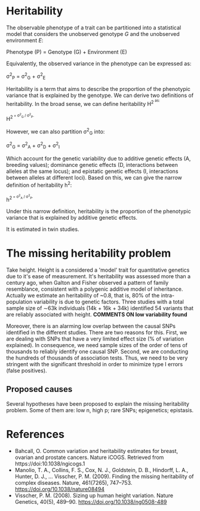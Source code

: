 # Heritability

The observable phenotype of a trait can be partitioned into a statistical model that considers the unobserved genotype *G* and the unobserved environment *E*:

Phenotype (P) = Genotype (G) + Environment (E)

Equivalently, the observed variance in the phenotype can be expressed as:

σ<sup>2</sup><sub>P</sub> = σ<sup>2</sup><sub>G</sub> + σ<sup>2</sup><sub>E</sub>

Heritability is a term that aims to describe the proportion of the phenotypic variance that is explained by the genotype. We can derive two definitions of heritability. In the broad sense, we can define heritability H<sup>2<sup> as:

H<sup>2<sup> = σ<sup>2</sup><sub>G</sub> / σ<sup>2</sup><sub>P</sub>.

However, we can also partition σ<sup>2</sup><sub>G</sub> into:

σ<sup>2</sup><sub>G</sub> = σ<sup>2</sup><sub>A</sub> + σ<sup>2</sup><sub>D</sub> + σ<sup>2</sup><sub>I</sub>

Which account for the genetic variability due to additive genetic effects (A, breeding values); dominance genetic effects (D, interactions between alleles at the same locus); and epistatic genetic effects (I, interactions between alleles at different loci). Based on this, we can give the narrow definition of heritability h<sup>2</sup>:

h<sup>2<sup> = σ<sup>2</sup><sub>A</sub> / σ<sup>2</sup><sub>P</sub>.

Under this narrow definition, heritability is the proportion of the phenotypic variance that is explained by additive genetic effects.

It is estimated in twin studies.

# The missing heritability problem

Take height. Height is a considered a 'model' trait for quantitative genetics due to it's ease of measurement. It's heritability was assessed more than a century ago, when Galton and Fisher observed a pattern of family resemblance, consistent with a polygenic additive model of inheritance. Actually we estimate an heritability of ~0.8, that is, 80% of the intra-population variability is due to genetic factors. Three studies with a total sample size of ∼63k individuals (14k + 16k + 34k) identified 54 variants that are reliably associated with height. **COMMENTS ON low variability found**

Moreover, there is an alarming low overlap between the causal SNPs identified in the different studies. There are two reasons for this. First, we are dealing with SNPs that have a very limited effect size (% of variation explained). In consequence, we need sample sizes of the order of tens of thousands to reliably identify one causal SNP. Second, we are conducting the hundreds of thousands of association tests. Thus, we need to be very stringent with the significant threshold in order to minimize type I errors (false positives).

## Proposed causes

Several hypotheses have been proposed to explain the missing heritability problem. Some of them are: low n, high p; rare SNPs; epigenetics; epistasis.

# References

* Bahcall, O. Common variation and heritability estimates for breast, ovarian and prostate cancers. Nature iCOGS. Retrieved from https://doi:10.1038/ngicogs.1
* Manolio, T. A., Collins, F. S., Cox, N. J., Goldstein, D. B., Hindorff, L. A., Hunter, D. J., … Visscher, P. M. (2009). Finding the missing heritability of complex diseases. Nature, 461(7265), 747–753. https://doi.org/10.1038/nature08494
* Visscher, P. M. (2008). Sizing up human height variation. Nature Genetics, 40(5), 489–90. https://doi.org/10.1038/ng0508-489
